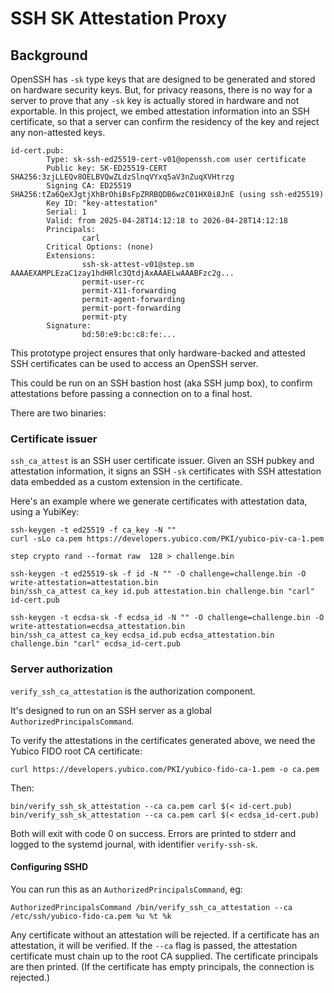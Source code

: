 # SSH SK Attestation Proxy

## Background

OpenSSH has `-sk` type keys that are designed to be generated and stored on hardware security keys. But, for privacy reasons, there is no way for a server to prove that any `-sk` key is actually stored in hardware and not exportable. In this project, we embed attestation information into an SSH certificate, so that a server can confirm the residency of the key and reject any non-attested keys.

```
id-cert.pub:
        Type: sk-ssh-ed25519-cert-v01@openssh.com user certificate
        Public key: SK-ED25519-CERT SHA256:3zjLLEQv8OELBVQwZLdzSlnqVYxq5aV3nZuqXVHtrzg
        Signing CA: ED25519 SHA256:tZa6QeXJgtjXhBrOhiBsFpZRRBQDB6wzC01HX0i8JnE (using ssh-ed25519)
        Key ID: "key-attestation"
        Serial: 1
        Valid: from 2025-04-28T14:12:18 to 2026-04-28T14:12:18
        Principals:
                carl
        Critical Options: (none)
        Extensions:
                ssh-sk-attest-v01@step.sm AAAAEXAMPLEzaC1zay1hdHRlc3QtdjAxAAAELwAAABFzc2g...
                permit-user-rc
                permit-X11-forwarding
                permit-agent-forwarding
                permit-port-forwarding
                permit-pty
        Signature:
                bd:50:e9:bc:c8:fe:...
```

This prototype project ensures that only hardware-backed and attested SSH certificates can be used to access an OpenSSH server.

This could be run on an SSH bastion host (aka SSH jump box), to confirm attestations before passing a connection on to a final host.

There are two binaries:

### Certificate issuer

`ssh_ca_attest` is an SSH user certificate issuer. Given an SSH pubkey and attestation information, it signs an SSH `-sk` certificates with SSH attestation data embedded as a custom extension in the certificate.

Here's an example where we generate certificates with attestation data, using a YubiKey:

```
ssh-keygen -t ed25519 -f ca_key -N ""
curl -sLo ca.pem https://developers.yubico.com/PKI/yubico-piv-ca-1.pem

step crypto rand --format raw  128 > challenge.bin

ssh-keygen -t ed25519-sk -f id -N "" -O challenge=challenge.bin -O write-attestation=attestation.bin
bin/ssh_ca_attest ca_key id.pub attestation.bin challenge.bin "carl" id-cert.pub

ssh-keygen -t ecdsa-sk -f ecdsa_id -N "" -O challenge=challenge.bin -O write-attestation=ecdsa_attestation.bin
bin/ssh_ca_attest ca_key ecdsa_id.pub ecdsa_attestation.bin challenge.bin "carl" ecdsa_id-cert.pub
```

### Server authorization

`verify_ssh_ca_attestation` is the authorization component.

It's designed to run on an SSH server as a global `AuthorizedPrincipalsCommand`.

To verify the attestations in the certificates generated above, we need the Yubico FIDO root CA certificate:

```
curl https://developers.yubico.com/PKI/yubico-fido-ca-1.pem -o ca.pem
```

Then:

```
bin/verify_ssh_sk_attestation --ca ca.pem carl $(< id-cert.pub)
bin/verify_ssh_sk_attestation --ca ca.pem carl $(< ecdsa_id-cert.pub)
```

Both will exit with code 0 on success.
Errors are printed to stderr and logged to the systemd journal, with identifier `verify-ssh-sk`.

#### Configuring SSHD

You can run this as an `AuthorizedPrincipalsCommand`, eg:

```
AuthorizedPrincipalsCommand /bin/verify_ssh_ca_attestation --ca /etc/ssh/yubico-fido-ca.pem %u %t %k
```

Any certificate without an attestation will be rejected.
If a certificate has an attestation, it will be verified.
If the `--ca` flag is passed, the attestation certificate must chain up to the root CA supplied.
The certificate principals are then printed.
(If the certificate has empty principals, the connection is rejected.)

